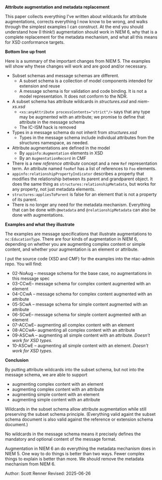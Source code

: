 **Attribute augmentation and metadata replacement**

This paper collects everything I've written about wildcards for attribute augmentations, corrects everything I now know to be wrong, and walks through the simplest examples I can construct.  At the end you should understand how (I think!) augmentation should work in NIEM 6, why that is a complete replacement for the metadata mechanism, and what all this means for XSD conformance targets.

**Bottom line up front**

Here is a summary of the important changes from NIEM 5.  The examples will show why these changes will work and are good and/or necessary.

* Subset schemas and message schemas are different.
  * A subset schema is a collection of model components intended for extension and reuse
  * A message schema is for validation and code binding.  It is not a model representation.  It does not conform to the NDR.
* A subset schema has attribute wildcards in *structures.xsd* and *niem-xs.xsd*
  * `<xs:anyAttribute processContents="strict"/>` says that any type may be augmented with an attribute; we promise to define that attribute in the message schema
  * The IC-ISM hack is removed
* Types in a message schema do not inherit from *structures.xsd*
  * Types in the message schema include individual attributes from the structures namespace, as needed. 
* Attribute augmentations are defined in the model
  * By `appinfo:Augmentation` elements in XSD
  * By an `AugmentationRecord` in CMF
* There is a new *reference attribute* concept and a new `Ref` representation term.  An attribute named `fooRef` has a list of references to `Foo` elements.
* `appinfo:relationshipPropertyIndicator` describes a property that modifies the relationship between its parent and grandparent object.  It does the same thing as `structures:relationshipMetadata`, but works for any property, not just metadata elements.
* `structures:appliesToParent` is false for an element that is not a property of its parent.
* There is no longer any need for the metadata mechanism.  Everything that can be done with `@metadata` and `@relationshipMetadata` can also be done with augmentations.

**Examples and what they illustrate**

The examples are message specifications that illustrate augmentations to `nc:EducationType`.  There are four kinds of augmentation in NIEM 6, depending on whether you are augmenting complex content or simple content, and whether your augmentation is an element or attribute.

I put the source code (XSD and CMF) for the examples into the ntac-admin repo.  You will find:

* 02-NoAug – message schema for the base case, no augmentations in this message spec
* 03-CCwE– message schema for complex content augmented with an element
* 04-CCwA – message schema for complex content augmented with an attribute
* 05-SCwA – message schema for simple content augmented with an attribute
* 06-SCwE– message schema for simple content augmented with an element
* 07-ACCwE– augmenting all complex content with an element
* 08-ACCwA– augmenting all complex content with an attribute
* 09-ASCwA – augmenting all simple content with an attribute.  *Doesn't work for XSD types.*
* 10-ASCwE – augmenting all simple content with an element.  *Doesn't work for XSD types.*

**Conclusion**

By putting attribute wildcards into the subset schema, but not into the message schema, we are able to support

* augmenting complex content with an element
* augmenting complex content with an attribute
* augmenting simple content with an element
* augmenting simple content with an attribute

Wildcards in the subset schema allow attribute augmentation while still preserving the subset schema principle.  (Everything valid againt the subset schema document is also valid against the reference or extension schema document.)

No wildcards in the message schema means it precisely defines the mandatory and optional content of the message format.

Augmentation in NIEM 6 an do everything the metadata mechanism does in NIEM 5.  One way to do things is better than two ways.  Fewer complex things to explain is better than more.  We should remove the metadata mechanism from NIEM 6.



Author:  Scott Renner
Revised:  2025-06-26
